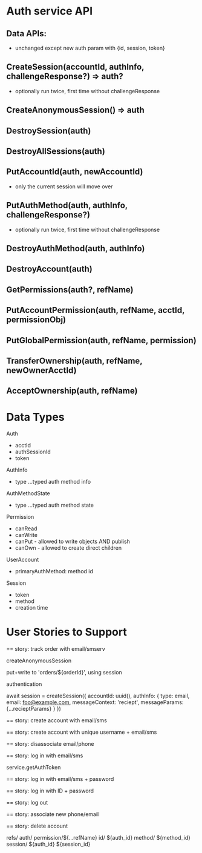 # Auth service API

## Data APIs:

- unchanged except new auth param with {id, session, token}

## CreateSession(accountId, authInfo, challengeResponse?) => auth?

- optionally run twice, first time without challengeResponse

## CreateAnonymousSession() => auth

## DestroySession(auth)

## DestroyAllSessions(auth)

## PutAccountId(auth, newAccountId)

- only the current session will move over

## PutAuthMethod(auth, authInfo, challengeResponse?)

- optionally run twice, first time without challengeResponse

## DestroyAuthMethod(auth, authInfo)

## DestroyAccount(auth)

## GetPermissions(auth?, refName)

## PutAccountPermission(auth, refName, acctId, permissionObj)

## PutGlobalPermission(auth, refName, permission)

## TransferOwnership(auth, refName, newOwnerAcctId)

## AcceptOwnership(auth, refName)

# Data Types

Auth

- acctId
- authSessionId
- token

AuthInfo

- type
  ...typed auth method info

AuthMethodState

- type
  ...typed auth method state

Permission

- canRead
- canWrite
- canPut - allowed to write objects AND publish
- canOwn - allowed to create direct children

UserAccount

- primaryAuthMethod: method id

Session

- token
- method
- creation time

# User Stories to Support

== story: track order with email/smserv

createAnonymousSession

put+write to 'orders/${orderId}', using session

authentication

await session = createSession({
accountId: uuid(),
authInfo: { type: email, email: foo@example.com, messageContext: 'reciept', messageParams: {...recieptParams} }
})

== story: create account with email/sms

== story: create account with unique username + email/sms

== story: disassociate email/phone

== story: log in with email/sms

service.getAuthToken

== story: log in with email/sms + password

== story: log in with ID + password

== story: log out

== story: associate new phone/email

== story: delete account

refs/
auth/
permission/${...refName}
id/
${auth_id}
method/
${method_id}
session/
${auth_id}
${session_id}
